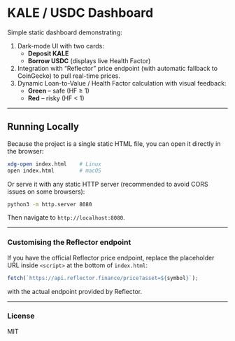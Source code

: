 # KALE / USDC Dashboard

Simple static dashboard demonstrating:

1. Dark-mode UI with two cards:
   * **Deposit KALE**
   * **Borrow USDC** (displays live Health Factor)
2. Integration with “Reflector” price endpoint (with automatic fallback to CoinGecko) to pull real-time prices.
3. Dynamic Loan-to-Value / Health Factor calculation with visual feedback:
   * **Green** – safe (HF ≥ 1)
   * **Red** – risky (HF < 1)

---

## Running Locally

Because the project is a single static HTML file, you can open it directly in the browser:

```bash
xdg-open index.html    # Linux
open index.html        # macOS
```

Or serve it with any static HTTP server (recommended to avoid CORS issues on some browsers):

```bash
python3 -m http.server 8080
```

Then navigate to `http://localhost:8080`.

---

### Customising the Reflector endpoint

If you have the official Reflector price endpoint, replace the placeholder URL inside `<script>` at the bottom of `index.html`:

```javascript
fetch(`https://api.reflector.finance/price?asset=${symbol}`);
```

with the actual endpoint provided by Reflector.

---

### License

MIT
